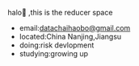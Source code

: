 halo🎉 ,this is the reducer space
- email:datachaihaobo@gmail.com
- located:China Nanjing,Jiangsu
- doing:risk devlopment
- studying:growing up
